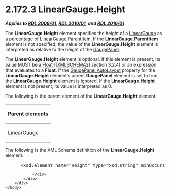 <html dir="LTR" xmlns:mshelp="http://msdn.microsoft.com/mshelp" xmlns:ddue="http://ddue.schemas.microsoft.com/authoring/2003/5" xmlns:xlink="http://www.w3.org/1999/xlink" xmlns:tool="http://www.microsoft.com/tooltip">
    <head>
        <meta http-equiv="Content-Type" content="text/html; CHARSET=utf-8"></meta>
        <meta name="save" content="history"></meta>
        <title>2.172.3 LinearGauge.Height</title>
        <xml>
            <mshelp:toctitle title="2.172.3 LinearGauge.Height"></mshelp:toctitle>
            <mshelp:rltitle title="[MS-RDL]: LinearGauge.Height"></mshelp:rltitle>
            <mshelp:keyword index="A" term="94a71e91-ea0e-4b83-9876-05918d7fb779"></mshelp:keyword>
            <mshelp:attr name="DCSext.ContentType" value="open specification"></mshelp:attr>
            <mshelp:attr name="AssetID" value="94a71e91-ea0e-4b83-9876-05918d7fb779"></mshelp:attr>
            <mshelp:attr name="TopicType" value="kbRef"></mshelp:attr>
            <mshelp:attr name="DCSext.Title" value="[MS-RDL]: LinearGauge.Height" />
        </xml>
    </head>
    <body>
        <div id="header">
            <h1 class="heading">2.172.3 LinearGauge.Height</h1>
        </div>
        <div id="mainSection">
            <div id="mainBody">
                <div id="allHistory" class="saveHistory"></div>
                <div id="sectionSection0" class="section" name="collapseableSection">
                    

<p><b><i>Applies to </i></b><a href="1e855f94-4617-47e4-b89e-0856c6cb420f.html"><b><i>RDL 2008/01</i></b></a><b><i>,
</i></b><a href="3428e690-a348-4ec7-8a6a-8efb42d2cdee.html"><b><i>RDL 2010/01</i></b></a><b><i>,
and </i></b><a href="52ce3983-2bfc-4e72-9359-42aaf5fe4509.html"><b><i>RDL 2016/01</i></b></a></p>

<p>The <b>LinearGauge.Height</b> element specifies the height
of a <a href="021b569b-07ae-462a-ac62-d3ab51f183f5.html">LinearGauge</a> as a
percentage of <a href="d5b58662-e4b0-425f-b6d5-c0c229baeea0.html">LinearGauge.ParentItem</a>.
If the <b>LinearGauge.ParentItem</b> element is not specified, the value of the
<b>LinearGauge.Height</b> element is interpreted as relative to the height of
the <a href="f01744d3-79fa-4f30-94bf-a1ffa6bde2ac.html">GaugePanel</a>. </p>

<p>The <b>LinearGauge.Height</b> element is optional. If this
element is present, its value MUST be a <a href="c7d0946f-992e-4abc-a304-09b53e030692.html">Float</a> (<a href="https://go.microsoft.com/fwlink/?LinkId=90610">[XMLSCHEMA2]</a> section
3.2.4) or an expression that evaluates to a <b>Float</b>. If the <a href="f9d6ec8d-393e-41b9-9ba6-e13c09aff56c.html">GaugePanel.AutoLayout</a>
property for the <b>LinearGauge.Height</b> element’s parent <b>GaugePanel</b>
element is set to true, the <b>LinearGauge.Height</b> element is ignored. If
the <b>LinearGauge.Height</b> element is not present, its value is interpreted
as 0.</p>

<p>The following is the parent element of the <b>LinearGauge.Height</b>
element.</p>

<table>
 <thead>
  <tr>
   <th>
   <p>Parent elements</p>
   </th>
  </tr>
 </thead>
 <tr>
  <td>
  <p>LinearGauge</p>
  </td>
 </tr>
</table>

<p>The following is the XML Schema definition of the <b>LinearGauge.Height</b>
element.</p>

<dl>
<dd>
<div><pre> &lt;xsd:element name=&quot;Height&quot; type=&quot;xsd:string&quot; minOccurs=&quot;0&quot; /&gt;
</pre></div>
</dd></dl>


                </div>
            </div>
        </div>
    </body>
</html>